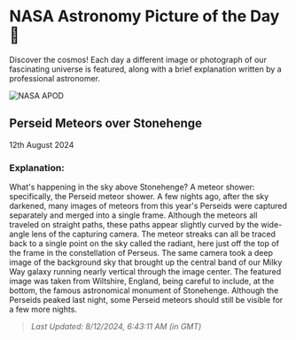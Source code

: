 
  # NASA Astronomy Picture of the Day 🌌

  Discover the cosmos! Each day a different image or photograph of our fascinating universe is featured, along with a brief explanation written by a professional astronomer.

![NASA APOD](https://apod.nasa.gov/apod/image/2408/PerseidsStonehenge_Dury_2780.jpg)

## Perseid Meteors over Stonehenge

12th August 2024

### Explanation: 

What's happening in the sky above Stonehenge? A meteor shower: specifically, the Perseid meteor shower. A few nights ago, after the sky darkened, many images of meteors from this year's Perseids were captured separately and merged into a single frame. Although the meteors all traveled on straight paths, these paths appear slightly curved by the wide-angle lens of the capturing camera. The meteor streaks can all be traced back to a single point on the sky called the radiant, here just off the top of the frame in the constellation of Perseus. The same camera took a deep image of the background sky that brought up the central band of our Milky Way galaxy running nearly vertical through the image center. The featured image was taken from Wiltshire, England, being careful to include, at the bottom, the famous astronomical monument of Stonehenge. Although the Perseids peaked last night, some Perseid meteors should still be visible for a few more nights.

> _Last Updated: 8/12/2024, 6:43:11 AM (in GMT)_
